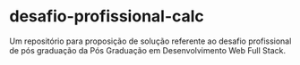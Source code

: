 # desafio-profissional-calc
Um repositório para proposição de solução referente ao desafio profissional de pós graduação da Pós Graduação em Desenvolvimento Web Full Stack.
